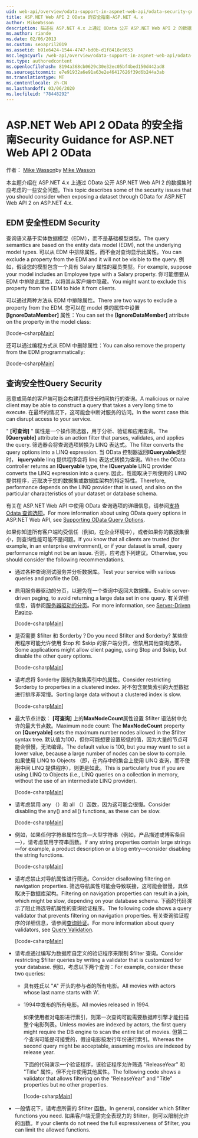 ```yaml
---
uid: web-api/overview/odata-support-in-aspnet-web-api/odata-security-guidance
title: ASP.NET Web API 2 OData 的安全指南-ASP.NET 4。x
author: MikeWasson
description: 描述在 ASP.NET 4.x 上通过 OData 公开 ASP.NET Web API 2 的数据集时要考虑的安全问题。
ms.author: riande
ms.date: 02/06/2013
ms.custom: seoapril2019
ms.assetid: b91e6424-1544-4747-bd0b-d1f8418c9653
msc.legacyurl: /web-api/overview/odata-support-in-aspnet-web-api/odata-security-guidance
msc.type: authoredcontent
ms.openlocfilehash: 8194a368cb0629c30e32ec05bf4bed150d442ad8
ms.sourcegitcommit: e7e91932a6e91a63e2e46417626f39d6b244a3ab
ms.translationtype: MT
ms.contentlocale: zh-CN
ms.lasthandoff: 03/06/2020
ms.locfileid: "78448292"
---
```

# <a name="security-guidance-for-aspnet-web-api-2-odata"></a><span data-ttu-id="94e0d-103">ASP.NET Web API 2 OData 的安全指南</span><span class="sxs-lookup"><span data-stu-id="94e0d-103">Security Guidance for ASP.NET Web API 2 OData</span></span>

<span data-ttu-id="94e0d-104">作者： [Mike Wasson](https://github.com/MikeWasson)</span><span class="sxs-lookup"><span data-stu-id="94e0d-104">by [Mike Wasson](https://github.com/MikeWasson)</span></span>

<span data-ttu-id="94e0d-105">本主题介绍在 ASP.NET 4.x 上通过 OData 公开 ASP.NET Web API 2 的数据集时应考虑的一些安全问题。</span><span class="sxs-lookup"><span data-stu-id="94e0d-105">This topic describes some of the security issues that you should consider when exposing a dataset through OData for ASP.NET Web API 2 on ASP.NET 4.x.</span></span>

## <a name="edm-security"></a><span data-ttu-id="94e0d-106">EDM 安全性</span><span class="sxs-lookup"><span data-stu-id="94e0d-106">EDM Security</span></span>

<span data-ttu-id="94e0d-107">查询语义基于实体数据模型（EDM），而不是基础模型类型。</span><span class="sxs-lookup"><span data-stu-id="94e0d-107">The query semantics are based on the entity data model (EDM), not the underlying model types.</span></span> <span data-ttu-id="94e0d-108">可以从 EDM 中排除属性，而不会对查询显示此属性。</span><span class="sxs-lookup"><span data-stu-id="94e0d-108">You can exclude a property from the EDM and it will not be visible to the query.</span></span> <span data-ttu-id="94e0d-109">例如，假设您的模型包含一个具有 Salary 属性的雇员类型。</span><span class="sxs-lookup"><span data-stu-id="94e0d-109">For example, suppose your model includes an Employee type with a Salary property.</span></span> <span data-ttu-id="94e0d-110">你可能想要从 EDM 中排除此属性，以将其从客户端中隐藏。</span><span class="sxs-lookup"><span data-stu-id="94e0d-110">You might want to exclude this property from the EDM to hide it from clients.</span></span>

<span data-ttu-id="94e0d-111">可以通过两种方法从 EDM 中排除属性。</span><span class="sxs-lookup"><span data-stu-id="94e0d-111">There are two ways to exclude a property from the EDM.</span></span> <span data-ttu-id="94e0d-112">您可以在 model 类的属性中设置 **[IgnoreDataMember]** 属性：</span><span class="sxs-lookup"><span data-stu-id="94e0d-112">You can set the **[IgnoreDataMember]** attribute on the property in the model class:</span></span>

[!code-csharp[Main](odata-security-guidance/samples/sample1.cs)]

<span data-ttu-id="94e0d-113">还可以通过编程方式从 EDM 中删除属性：</span><span class="sxs-lookup"><span data-stu-id="94e0d-113">You can also remove the property from the EDM programmatically:</span></span>

[!code-csharp[Main](odata-security-guidance/samples/sample2.cs)]

## <a name="query-security"></a><span data-ttu-id="94e0d-114">查询安全性</span><span class="sxs-lookup"><span data-stu-id="94e0d-114">Query Security</span></span>

<span data-ttu-id="94e0d-115">恶意或简单的客户端可能会构建花费很长时间执行的查询。</span><span class="sxs-lookup"><span data-stu-id="94e0d-115">A malicious or naive client may be able to construct a query that takes a very long time to execute.</span></span> <span data-ttu-id="94e0d-116">在最坏的情况下，这可能会中断对服务的访问。</span><span class="sxs-lookup"><span data-stu-id="94e0d-116">In the worst case this can disrupt access to your service.</span></span>

<span data-ttu-id="94e0d-117">" **[可查询]** " 属性是一个操作筛选器，用于分析、验证和应用查询。</span><span class="sxs-lookup"><span data-stu-id="94e0d-117">The **[Queryable]** attribute is an action filter that parses, validates, and applies the query.</span></span> <span data-ttu-id="94e0d-118">筛选器会将查询选项转换为 LINQ 表达式。</span><span class="sxs-lookup"><span data-stu-id="94e0d-118">The filter converts the query options into a LINQ expression.</span></span> <span data-ttu-id="94e0d-119">当 OData 控制器返回**IQueryable**类型时， **iqueryable** linq 提供程序会将 linq 表达式转换为查询。</span><span class="sxs-lookup"><span data-stu-id="94e0d-119">When the OData controller returns an **IQueryable** type, the **IQueryable** LINQ provider converts the LINQ expression into a query.</span></span> <span data-ttu-id="94e0d-120">因此，性能取决于所使用的 LINQ 提供程序，还取决于您的数据集或数据库架构的特定特性。</span><span class="sxs-lookup"><span data-stu-id="94e0d-120">Therefore, performance depends on the LINQ provider that is used, and also on the particular characteristics of your dataset or database schema.</span></span>

<span data-ttu-id="94e0d-121">有关在 ASP.NET Web API 中使用 OData 查询选项的详细信息，请参阅[支持 Odata 查询选项](supporting-odata-query-options.md)。</span><span class="sxs-lookup"><span data-stu-id="94e0d-121">For more information about using OData query options in ASP.NET Web API, see [Supporting OData Query Options](supporting-odata-query-options.md).</span></span>

<span data-ttu-id="94e0d-122">如果你知道所有客户端均受信任（例如，在企业环境中），或者如果你的数据集很小，则查询性能可能不是问题。</span><span class="sxs-lookup"><span data-stu-id="94e0d-122">If you know that all clients are trusted (for example, in an enterprise environment), or if your dataset is small, query performance might not be an issue.</span></span> <span data-ttu-id="94e0d-123">否则，应考虑下列建议。</span><span class="sxs-lookup"><span data-stu-id="94e0d-123">Otherwise, you should consider the following recommendations.</span></span>

- <span data-ttu-id="94e0d-124">通过各种查询测试服务并分析数据库。</span><span class="sxs-lookup"><span data-stu-id="94e0d-124">Test your service with various queries and profile the DB.</span></span>
- <span data-ttu-id="94e0d-125">启用服务器驱动的分页，以避免在一个查询中返回大数据集。</span><span class="sxs-lookup"><span data-stu-id="94e0d-125">Enable server-driven paging, to avoid returning a large data set in one query.</span></span> <span data-ttu-id="94e0d-126">有关详细信息，请参阅[服务器驱动的分页](supporting-odata-query-options.md#server-paging)。</span><span class="sxs-lookup"><span data-stu-id="94e0d-126">For more information, see [Server-Driven Paging](supporting-odata-query-options.md#server-paging).</span></span> 

    [!code-csharp[Main](odata-security-guidance/samples/sample3.cs)]
- <span data-ttu-id="94e0d-127">是否需要 $filter 和 $orderby？</span><span class="sxs-lookup"><span data-stu-id="94e0d-127">Do you need $filter and $orderby?</span></span> <span data-ttu-id="94e0d-128">某些应用程序可能允许使用 $top 和 $skip 的客户端分页，但禁用其他查询选项。</span><span class="sxs-lookup"><span data-stu-id="94e0d-128">Some applications might allow client paging, using $top and $skip, but disable the other query options.</span></span> 

    [!code-csharp[Main](odata-security-guidance/samples/sample4.cs)]
- <span data-ttu-id="94e0d-129">请考虑将 $orderby 限制为聚集索引中的属性。</span><span class="sxs-lookup"><span data-stu-id="94e0d-129">Consider restricting $orderby to properties in a clustered index.</span></span> <span data-ttu-id="94e0d-130">对不包含聚集索引的大型数据进行排序非常慢。</span><span class="sxs-lookup"><span data-stu-id="94e0d-130">Sorting large data without a clustered index is slow.</span></span> 

    [!code-csharp[Main](odata-security-guidance/samples/sample5.cs)]
- <span data-ttu-id="94e0d-131">最大节点计数： **[可查询]** 上的**MaxNodeCount**属性设置 $filter 语法树中允许的最大节点数。</span><span class="sxs-lookup"><span data-stu-id="94e0d-131">Maximum node count: The **MaxNodeCount** property on **[Queryable]** sets the maximum number nodes allowed in the $filter syntax tree.</span></span> <span data-ttu-id="94e0d-132">默认值为100，但你可能想要设置较低的值，因为大量的节点可能会很慢，无法编译。</span><span class="sxs-lookup"><span data-stu-id="94e0d-132">The default value is 100, but you may want to set a lower value, because a large number of nodes can be slow to compile.</span></span> <span data-ttu-id="94e0d-133">如果使用 LINQ to Objects （即，在内存中的集合上使用 LINQ 查询，而不使用中间 LINQ 提供程序），则更是如此。</span><span class="sxs-lookup"><span data-stu-id="94e0d-133">This is particularly true if you are using LINQ to Objects (i.e., LINQ queries on a collection in memory, without the use of an intermediate LINQ provider).</span></span> 

    [!code-csharp[Main](odata-security-guidance/samples/sample6.cs)]
- <span data-ttu-id="94e0d-134">请考虑禁用 any （）和 all （）函数，因为这可能会很慢。</span><span class="sxs-lookup"><span data-stu-id="94e0d-134">Consider disabling the any() and all() functions, as these can be slow.</span></span> 

    [!code-csharp[Main](odata-security-guidance/samples/sample7.cs)]
- <span data-ttu-id="94e0d-135">例如，如果任何字符串属性包含&#8212;大型字符串（例如，产品描述或博客条目&#8212;），请考虑禁用字符串函数。</span><span class="sxs-lookup"><span data-stu-id="94e0d-135">If any string properties contain large strings&#8212;for example, a product description or a blog entry&#8212;consider disabling the string functions.</span></span> 

    [!code-csharp[Main](odata-security-guidance/samples/sample8.cs)]
- <span data-ttu-id="94e0d-136">请考虑禁止对导航属性进行筛选。</span><span class="sxs-lookup"><span data-stu-id="94e0d-136">Consider disallowing filtering on navigation properties.</span></span> <span data-ttu-id="94e0d-137">筛选导航属性可能会导致联接，这可能会很慢，具体取决于数据库架构。</span><span class="sxs-lookup"><span data-stu-id="94e0d-137">Filtering on navigation properties can result in a join, which might be slow, depending on your database schema.</span></span> <span data-ttu-id="94e0d-138">下面的代码演示了阻止筛选导航属性的查询验证程序。</span><span class="sxs-lookup"><span data-stu-id="94e0d-138">The following code shows a query validator that prevents filtering on navigation properties.</span></span> <span data-ttu-id="94e0d-139">有关查询验证程序的详细信息，请参阅[查询验证](supporting-odata-query-options.md#query-validation)。</span><span class="sxs-lookup"><span data-stu-id="94e0d-139">For more information about query validators, see [Query Validation](supporting-odata-query-options.md#query-validation).</span></span> 

    [!code-csharp[Main](odata-security-guidance/samples/sample9.cs)]
- <span data-ttu-id="94e0d-140">请考虑通过编写为数据库自定义的验证程序来限制 $filter 查询。</span><span class="sxs-lookup"><span data-stu-id="94e0d-140">Consider restricting $filter queries by writing a validator that is customized for your database.</span></span> <span data-ttu-id="94e0d-141">例如，考虑以下两个查询：</span><span class="sxs-lookup"><span data-stu-id="94e0d-141">For example, consider these two queries:</span></span> 

  - <span data-ttu-id="94e0d-142">具有姓氏以 "A" 开头的参与者的所有电影。</span><span class="sxs-lookup"><span data-stu-id="94e0d-142">All movies with actors whose last name starts with ‘A'.</span></span>
  - <span data-ttu-id="94e0d-143">1994中发布的所有电影。</span><span class="sxs-lookup"><span data-stu-id="94e0d-143">All movies released in 1994.</span></span>

    <span data-ttu-id="94e0d-144">如果使用者对电影进行索引，则第一次查询可能需要数据库引擎才能扫描整个电影列表。</span><span class="sxs-lookup"><span data-stu-id="94e0d-144">Unless movies are indexed by actors, the first query might require the DB engine to scan the entire list of movies.</span></span> <span data-ttu-id="94e0d-145">但第二个查询可能是可接受的，假设电影按发行年份进行索引。</span><span class="sxs-lookup"><span data-stu-id="94e0d-145">Whereas the second query might be acceptable, assuming movies are indexed by release year.</span></span>

    <span data-ttu-id="94e0d-146">下面的代码演示一个验证程序，该验证程序允许筛选 "ReleaseYear" 和 "Title" 属性，但不允许使用其他属性。</span><span class="sxs-lookup"><span data-stu-id="94e0d-146">The following code shows a validator that allows filtering on the "ReleaseYear" and "Title" properties but no other properties.</span></span>

    [!code-csharp[Main](odata-security-guidance/samples/sample10.cs)]
- <span data-ttu-id="94e0d-147">一般情况下，请考虑所需的 $filter 函数。</span><span class="sxs-lookup"><span data-stu-id="94e0d-147">In general, consider which $filter functions you need.</span></span> <span data-ttu-id="94e0d-148">如果客户端无需完全表现力的 $filter，则可以限制允许的函数。</span><span class="sxs-lookup"><span data-stu-id="94e0d-148">If your clients do not need the full expressiveness of $filter, you can limit the allowed functions.</span></span>
